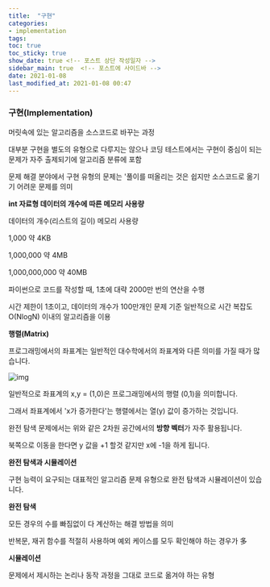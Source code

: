 ```yaml
---
title:  "구현"
categories: 
- implementation
tags:
toc: true
toc_sticky: true
show_date: true <!-- 포스트 상단 작성일자 -->
sidebar_main: true  <!-- 포스트에 사이드바 -->
date: 2021-01-08
last_modified_at: 2021-01-08 00:47
---
```


### **구현(Implementation)**

머릿속에 있는 알고리즘을 소스코드로 바꾸는 과정

 

대부분 구현을 별도의 유형으로 다루지는 않으나 코딩 테스트에서는 구현이 중심이 되는 문제가 자주 출제되기에 알고리즘 분류에 포함

 

문제 해결 분야에서 구현 유형의 문제는 '풀이를 떠올리는 것은 쉽지만 소스코드로 옮기기 어려운 문제를 의미

 

**int 자료형 데이터의 개수에 따른 메모리 사용량**

 

데이터의 개수(리스트의 길이) 메모리 사용량

1,000                 약 4KB

1,000,000               약 4MB

1,000,000,000            약 40MB

 

파이썬으로 코드를 작성할 때, 1초에 대략 2000만 번의 연산을 수행

 

시간 제한이 1초이고, 데이터의 개수가 100만개인 문제 기준 일반적으로 시간 복잡도 O(NlogN) 이내의 알고리즘을 이용

 

**행렬(Matrix)** 

 

프로그래밍에서의 좌표계는 일반적인 대수학에서의 좌표계와 다른 의미를 가질 때가 많습니다.

 



![img](https://blog.kakaocdn.net/dn/brhl33/btqIkvraf5l/8n1vWXuop1EZLuPtql3QK1/img.png)



일반적으로 좌표계의 x,y = (1,0)은 프로그래밍에서의 행렬 (0,1)을 의미합니다.

그래서 좌표계에서 'x가 증가한다'는 행렬에서는 열(y) 값이 증가하는 것입니다.

완전 탐색 문제에서는 위와 같은 2차원 공간에서의 **방향 벡터**가 자주 활용됩니다.

북쪽으로 이동을 한다면 y 값을 +1 할것 같지만 x에 -1을 하게 됩니다.

 

**완전 탐색과 시뮬레이션**

 

구현 능력이 요구되는 대표적인 알고리즘 문제 유형으로 완전 탐색과 시뮬레이션이 있습니다.

 

**완전 탐색**



모든 경우의 수를 빠짐없이 다 계산하는 해결 방법을 의미

반복문, 재귀 함수를 적절히 사용하며 예외 케이스를 모두 확인해야 하는 경우가 多



**시뮬레이션**

문제에서 제시하는 논리나 동작 과정을 그대로 코드로 옮겨야 하는 유형